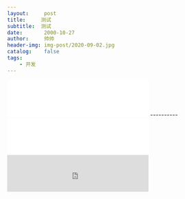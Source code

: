 ```yaml
---
layout:     post
title:     测试
subtitle:  测试
date:       2000-10-27
author:     帅帅
header-img: img-post/2020-09-02.jpg
catalog:    false
tags:       
    - 开发
---
```

<!DOCTYPE html>
<html>
<body>


<iframe frameborder="no" border="0" marginwidth="0" marginheight="0" width=330 height=86 src="//music.163.com/outchain/player?type=2&id=417859631&auto=1&height=66"></iframe>
----------

<iframe frameborder="no" border="0" marginwidth="0" marginheight="0" width=330 height=86 src="//music.163.com/outchain/player?type=2&id=1400229953&auto=1&height=66"></iframe>

<iframe frameborder="no" border="0" marginwidth="0" marginheight="0" width=330 height=86 src="https://y.music.163.com/m/song/1400229953/?userid=89891156&textid=36002"></iframe>

</body>
</html>



